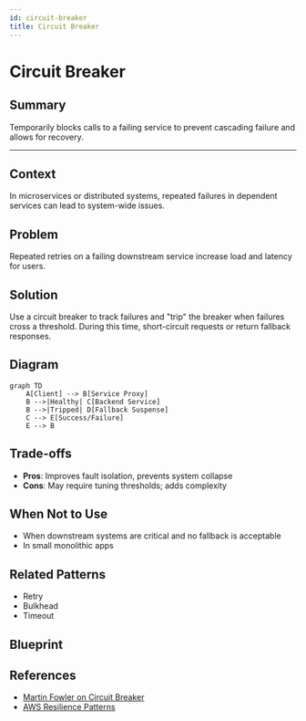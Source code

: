 ```yaml
---
id: circuit-breaker
title: Circuit Breaker
---
```


# Circuit Breaker

## Summary
Temporarily blocks calls to a failing service to prevent cascading failure and allows for recovery. 

---

## Context
In microservices or distributed systems, repeated failures in dependent services can lead to system-wide issues.

## Problem
Repeated retries on a failing downstream service increase load and latency for users.

## Solution
Use a circuit breaker to track failures and "trip" the breaker when failures cross a threshold. During this time, short-circuit requests or return fallback responses.

## Diagram
```mermaid
graph TD
    A[Client] --> B[Service Proxy]
    B -->|Healthy| C[Backend Service]
    B -->|Tripped| D[Fallback Suspense]
    C --> E[Success/Failure]
    E --> B
```

## Trade-offs
- **Pros**: Improves fault isolation, prevents system collapse
- **Cons**: May require tuning thresholds; adds complexity

## When Not to Use
- When downstream systems are critical and no fallback is acceptable
- In small monolithic apps

## Related Patterns
- Retry
- Bulkhead
- Timeout

## Blueprint
<!-- Dead link: ../../blueprints/terraform/circuit-breaker/main.tf -->

## References
- [Martin Fowler on Circuit Breaker](https://martinfowler.com/bliki/CircuitBreaker.html)
- [AWS Resilience Patterns](https://docs.aws.amazon.com/)